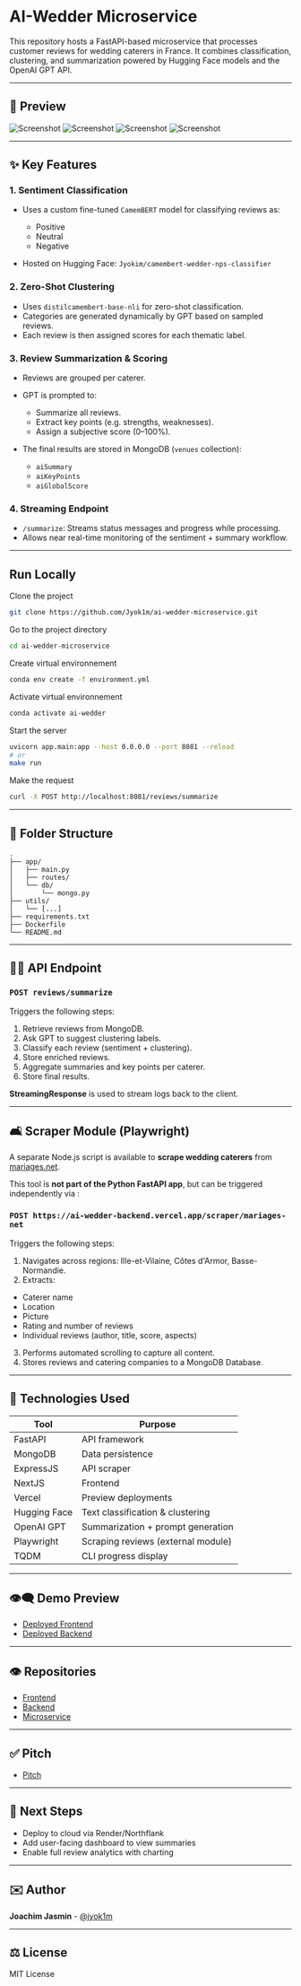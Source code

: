 # AI-Wedder Microservice

This repository hosts a FastAPI-based microservice that processes customer reviews for wedding caterers in France. It combines classification, clustering, and summarization powered by Hugging Face models and the OpenAI GPT API.

---

## 📖 Preview

![Screenshot](./assets/screenshots/1.png)
![Screenshot](./assets/screenshots/2.png)
![Screenshot](./assets/screenshots/3.png)
![Screenshot](./assets/screenshots/4.png)

---

## ✨ Key Features

### 1. **Sentiment Classification**

- Uses a custom fine-tuned `CamemBERT` model for classifying reviews as:

  - Positive
  - Neutral
  - Negative

- Hosted on Hugging Face: `Jyokim/camembert-wedder-nps-classifier`

### 2. **Zero-Shot Clustering**

- Uses `distilcamembert-base-nli` for zero-shot classification.
- Categories are generated dynamically by GPT based on sampled reviews.
- Each review is then assigned scores for each thematic label.

### 3. **Review Summarization & Scoring**

- Reviews are grouped per caterer.
- GPT is prompted to:

  - Summarize all reviews.
  - Extract key points (e.g. strengths, weaknesses).
  - Assign a subjective score (0–100%).

- The final results are stored in MongoDB (`venues` collection):

  - `aiSummary`
  - `aiKeyPoints`
  - `aiGlobalScore`

### 4. **Streaming Endpoint**

- `/summarize`: Streams status messages and progress while processing.
- Allows near real-time monitoring of the sentiment + summary workflow.

---

## Run Locally

Clone the project

```bash
git clone https://github.com/Jyok1m/ai-wedder-microservice.git
```

Go to the project directory

```bash
cd ai-wedder-microservice
```

Create virtual environnement

```bash
conda env create -f environment.yml
```

Activate virtual environnement

```bash
conda activate ai-wedder
```

Start the server

```bash
uvicorn app.main:app --host 0.0.0.0 --port 8081 --reload
# or
make run
```

Make the request

```bash
curl -X POST http://localhost:8081/reviews/summarize
```

---

## 📂 Folder Structure

```
.
├── app/
│   ├── main.py
│   ├── routes/
│   └── db/
│       └── mongo.py
├── utils/
│   └── [...]
├── requirements.txt
├── Dockerfile
└── README.md
```

---

## 🚸‍♂️ API Endpoint

### `POST reviews/summarize`

Triggers the following steps:

1. Retrieve reviews from MongoDB.
2. Ask GPT to suggest clustering labels.
3. Classify each review (sentiment + clustering).
4. Store enriched reviews.
5. Aggregate summaries and key points per caterer.
6. Store final results.

**StreamingResponse** is used to stream logs back to the client.

---

## 🛋️ Scraper Module (Playwright)

A separate Node.js script is available to **scrape wedding caterers** from [mariages.net](https://www.mariages.net).

This tool is **not part of the Python FastAPI app**, but can be triggered independently via :

### `POST https://ai-wedder-backend.vercel.app/scraper/mariages-net`

Triggers the following steps:

1. Navigates across regions: Ille-et-Vilaine, Côtes d'Armor, Basse-Normandie.
2. Extracts:

- Caterer name
- Location
- Picture
- Rating and number of reviews
- Individual reviews (author, title, score, aspects)

3. Performs automated scrolling to capture all content.
4. Stores reviews and catering companies to a MongoDB Database.

---

## 🫹 Technologies Used

| Tool         | Purpose                            |
| ------------ | ---------------------------------- |
| FastAPI      | API framework                      |
| MongoDB      | Data persistence                   |
| ExpressJS    | API scraper                        |
| NextJS       | Frontend                           |
| Vercel       | Preview deployments                |
| Hugging Face | Text classification & clustering   |
| OpenAI GPT   | Summarization + prompt generation  |
| Playwright   | Scraping reviews (external module) |
| TQDM         | CLI progress display               |

---

## 👁‍🗨 Demo Preview

- [Deployed Frontend](https://ai-wedder-frontend.vercel.app)
- [Deployed Backend](https://ai-wedder-backend.vercel.app)

---

## 👁 Repositories

- [Frontend](https://github.com/Jyok1m/ai-wedder-frontend)
- [Backend](https://github.com/Jyok1m/ai-wedder-backend)
- [Microservice](https://github.com/Jyok1m/ai-wedder-microservice)

---

## ✅ Pitch

- [Pitch](https://docs.google.com/presentation/d/1t1vAkzrNIBS8wMb5Ez3u_OpsSsGjOGXR6EbTFOOcDWI/edit?usp=sharing)

---

## 🚀 Next Steps

- Deploy to cloud via Render/Northflank
- Add user-facing dashboard to view summaries
- Enable full review analytics with charting

---

## ✉️ Author

**Joachim Jasmin** - [@jyok1m](https://github.com/jyok1m)

---

## ⚖️ License

MIT License
